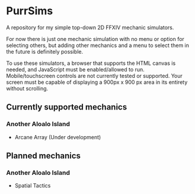 # PurrSims
A repository for my simple top-down 2D FFXIV mechanic simulators.

For now there is just one mechanic simulation with no menu or option for selecting others, but adding other mechanics and a menu to select them in the future is definitely possible.

To use these simulators, a browser that supports the HTML canvas is needed, and JavaScript must be enabled/allowed to run. Mobile/touchscreen controls are not currently tested or supported. Your screen must be capable of displaying a 900px x 900 px area in its entirety without scrolling.

## Currently supported mechanics
### Another Aloalo Island
- Arcane Array (Under development)

## Planned mechanics
### Another Aloalo Island
- Spatial Tactics
